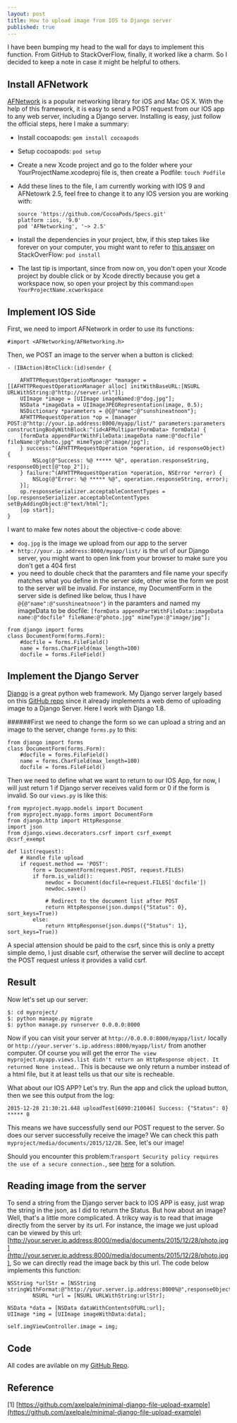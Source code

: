 ```yaml
---
layout: post
title: How to upload image from IOS to Django server
published: true
---
```




I have been bumping my head to the wall for days to implement this function. From GitHub to StackOverFlow, finally, it worked like a charm. So I decided to keep a note in case it might be helpful to others.
## Install AFNetwork
[AFNetwork](https://github.com/AFNetworking/AFNetworking) is a popular networking library for iOS and Mac OS X. With the help of this framework, it is easy to send a POST request from our IOS app to any web server, including a Django server. Installing is easy, just follow the official steps, here I make a summary:

- Install cocoapods: `gem install cocoapods`
- Setup cocoapods: `pod setup`
- Create a new Xcode project and go to the folder where your YourProjectName.xcodeproj file is, then create a Podfile:  `touch Podfile` 
- Add these lines to the file, I am currently working with IOS 9 and AFNetowrk 2.5, feel free to change it to any IOS version you are working with: 

  ```
  source 'https://github.com/CocoaPods/Specs.git'
  platform :ios, '9.0'
  pod 'AFNetworking', '~> 2.5'
  ```
- Install the dependencies in your project, btw, if this step takes like forever on your computer, you might want to refer to [this answer](http://stackoverflow.com/questions/23755974/cocoapods-pod-install-takes-forever) on StackOverFlow: `pod install`
- The last tip is important, since from now on, you don't open your Xcode project by double click or by Xcode directly because you get a workspace now, so open your project by this command:`open YourProjectName.xcworkspace`


## Implement IOS Side
First, we need to import AFNetwork in order to use its functions:

`#import <AFNetworking/AFNetworking.h>`

Then, we POST an image to the server when a button is clicked:

```
- (IBAction)BtnClick:(id)sender {

    AFHTTPRequestOperationManager *manager = [[AFHTTPRequestOperationManager alloc] initWithBaseURL:[NSURL URLWithString:@"http://server.url"]];  
    UIImage *image = [UIImage imageNamed:@"dog.jpg"];
    NSData *imageData = UIImageJPEGRepresentation(image, 0.5);
    NSDictionary *parameters = @{@"name":@"sunshineatnoon"};
    AFHTTPRequestOperation *op = [manager POST:@"http://your.ip.address:8000/myapp/list/" parameters:parameters constructingBodyWithBlock:^(id<AFMultipartFormData> formData) {
    [formData appendPartWithFileData:imageData name:@"docfile" fileName:@"photo.jpg" mimeType:@"image/jpg"];
    } success:^(AFHTTPRequestOperation *operation, id responseObject) {
        NSLog(@"Success: %@ ***** %@", operation.responseString, responseObject[@"top_2"]);
    } failure:^(AFHTTPRequestOperation *operation, NSError *error) {
        NSLog(@"Error: %@ ***** %@", operation.responseString, error);
    }];
    op.responseSerializer.acceptableContentTypes = [op.responseSerializer.acceptableContentTypes setByAddingObject:@"text/html"];
    [op start];    
}

```
I want to make few notes about the objective-c code above:

- `dog.jpg` is the image we upload from our app to the server
- `http://your.ip.address:8000/myapp/list/` is the url of our Django server, you might want to open link from your browser to make sure you don't get a 404 first
- you need to double check that the paramters and file name your specify matches what you define in the server side, other wise the form we post to the server will be invalid. For instance, my DocumentForm in the server side is defined like below, thus I have `@{@"name":@"sunshineatnoon"}` in the paramters and named my imageData to be docfile: `[formData appendPartWithFileData:imageData name:@"docfile" fileName:@"photo.jpg" mimeType:@"image/jpg"];`

```
from django import forms
class DocumentForm(forms.Form):
    #docfile = forms.FileField()
    name = forms.CharField(max_length=100)
    docfile = forms.FileField()
```

   
## Implement the Django Server

[Django](https://www.djangoproject.com) is a great python web framework. My Django server largely based on this [GitHub repo](https://github.com/axelpale/minimal-django-file-upload-example) since it already implements a web demo of uploading image to a Django Server. Here I work with Django 1.8.

######First we need to change the form so we can upload a string and an image to the server, change `forms.py` to this:

```
from django import forms
class DocumentForm(forms.Form):
    #docfile = forms.FileField()
    name = forms.CharField(max_length=100)
    docfile = forms.FileField()
```
Then we need to define what we want to return to our IOS App, for now, I will just return 1 if Django server receives valid form or 0 if the form is invalid. So our `views.py` is like this:

```
from myproject.myapp.models import Document
from myproject.myapp.forms import DocumentForm
from django.http import HttpResponse
import json
from django.views.decorators.csrf import csrf_exempt
@csrf_exempt

def list(request):
    # Handle file upload
    if request.method == 'POST':
        form = DocumentForm(request.POST, request.FILES)
        if form.is_valid():
            newdoc = Document(docfile=request.FILES['docfile'])
            newdoc.save()

            # Redirect to the document list after POST
            return HttpResponse(json.dumps({"Status": 0}, sort_keys=True))
        else:
            return HttpResponse(json.dumps({"Status": 1}, sort_keys=True))

```
A special attension should be paid to the csrf, since this is only a pretty simple demo, I just disable csrf, otherwise the server will decline to accept the POST request unless it provides a valid csrf.

## Result
Now let's set up our server:

```
$: cd myproject/
$: python manage.py migrate
$: python manage.py runserver 0.0.0.0:8000
```
Now if you can visit your server at `http://0.0.0.0:8000/myapp/list/` locally or `http://your.server's.ip.address:8000/myapp/list/` from another computer. Of course you will get the error `The view myproject.myapp.views.list didn't return an HttpResponse object. It returned None instead.`. This is because we only return a number instead of a html file, but it at least tells us that our site is recheable.

What about our IOS APP? Let's try. Run the app and click the upload button, then we see this output from the log:
```
2015-12-28 21:30:21.648 uploadTest[6090:210046] Success: {"Status": 0} ***** 0
```
This means we have successfully send our POST request to the server. So does our server successfully receive the image? We can check this path `myproject/media/documents/2015/12/28`. See, let's our image!


Should you encounter this problem:`Transport Security policy requires the use of a secure connection.`, see [here](http://stackoverflow.com/questions/32631184/the-resource-could-not-be-loaded-because-the-app-transport-security-policy-requi) for a solution.

## Reading image from the server
To send a string from the Django server back to IOS APP is easy, just wrap the string in the json, as I did to return the Status. But how about an image? Well, that's a little more complicated. A trikcy way is to read that image directly from the server by its url. For instance, the image we just upload can be viewed by this url: [http://your.server.ip.address:8000/media/documents/2015/12/28/photo.jpg](http://your.server.ip.address:8000/media/documents/2015/12/28/photo.jpg), So we can directly read the image back by this url. The code below implements this function:

```
NSString *urlStr = [NSString stringWithFormat:@"http://your.server.ip.address:8000%@",responseObject[@"ImgName"]];
        NSURL *url = [NSURL URLWithString:urlStr];
        
NSData *data = [NSData dataWithContentsOfURL:url];
UIImage *img = [UIImage imageWithData:data];
        
self.imgViewController.image = img;
```

## Code 
All codes are avilable on my [GitHub Repo]().

## Reference

[1] [https://github.com/axelpale/minimal-django-file-upload-example](https://github.com/axelpale/minimal-django-file-upload-example)
